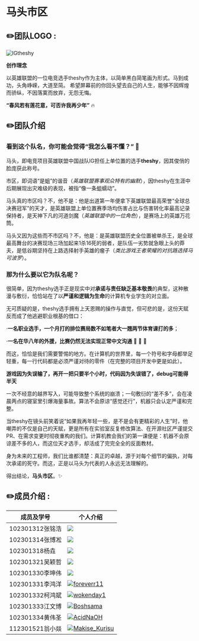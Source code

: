 # 马头市区
## :pencil2:团队LOGO :

![IGtheshy](https://github.com/Boshsama/IG-theshyBigHorseHead/blob/main/TeamLogo.jpg "马头")

**创作理念**

以英雄联盟的一位电竞选手theshy作为主体，以简单黑白简笔画为形式。马到成功，头角峥嵘，大道至简。
希望屏幕前的你回头望去自己的人生，能够不因辉煌而骄纵，不因落寞而放弃，无怨无悔。

**“春风若有莲花意，可否许我再少年”**	:fire:

##  :pencil2:团队介绍
### 看到这个队名，你可能会觉得“我怎么看不懂？” :speech_balloon:

马头，即电竞项目英雄联盟中国战队IG担任上单位置的选手**theshy**，因其俊俏的脸庞获此称号。

市区，即词语“是蛆”的谐音（*英雄联盟赛事观众特有的幽默*），因theshy在生涯中后期展现出灾难级的表现，被指“像一条蛆蠕动”。

马头真的市区吗？不，他不是：他是出道第一年便拿下英雄联盟最高荣誉“全球总决赛冠军”的天才，是英雄联盟上单位置赛季场均伤害占比与伤害转化率最高记录保持者，是天神下凡的河道剑魔（*英雄联盟中的一位角色*），是赛场上的英雄万花筒。

马头又因为这些而不市区吗？不，他是：是英雄联盟历史全位置被单杀王，是全球最高舞台的决赛现场三场加起来1杀16死的弱者，是队伍一劣势就急眼上头的莽夫，是低谷期坚持在上路选择射手英雄的瘤子（*类比游戏王者荣耀的对抗路选择马可波罗*）。

### 那为什么要以它为队名呢？

很简单，因为theshy选手正是现实中对**承诺与责任缺乏基本敬畏**的典型，这种散漫与敷衍，恰恰站在了以**严谨和逻辑为生命**的计算机专业学生的对立面。

无可质疑的是，theshy选手拥有上天恩赐的操作与直觉，但可悲的是，这份天赋反而成了他逃避职业根基的借口：

·**一名职业选手，一个月打的排位赛局数不如笔者大一翘两节体育课打的多**；

·**一名在华八年的外援，比赛仍然无法实现正常中文沟通** :poop: :poop: :poop:

而这，恰恰是我们需要警惕的地方。在计算机的世界里，每一个符号和字母都举足轻重，每一行代码都是必须严谨对待的零件（在完整的项目开发中更是如此）。

**游戏因为失误输了，再开一把只要半个小时，代码因为失误错了，debug可能得半天**

一次不经意的越界写入，可能导致整个系统的崩溃；一句敷衍的“差不多”，会在凌晨两点的寝室里引爆海量事故。算法不会原谅“感觉还行”，机器只会认定严谨和完整。

当theshy在镜头前笑着说“如果我再年轻一些，是不是会有更精彩的人生”时，他嘲弄的不仅是自己的天赋，更是所有在实验室反复修改算法、在开源社区严谨提交PR、在需求变更时彻夜重构的我们。计算机教会我们的第一课便是：机器不会原谅差不多的人，而这位天才选手，却活成了完完全全的反面教材。

身为未来的工程师，我们比谁都清楚：真正的卓越，源于对每个细节的偏执，对每次承诺的死守。而这，正是以马头为代表的人永远无法理解的。

得出结论，**马头市区**。:sparkles:

## :pencil2:成员介绍 :

|  成员及学号    | 个人介绍  |
|  ----  | ----  |
| 102301312张铭浩  | [![](https://avatars.githubusercontent.com/u/144024999?v=4)](https://github.com/Boshsama/IG-theshyBigHorseHead/blob/main/Self-introduction/Minghao%20Zhang.md) |
| 102301314张博凇  | [![](https://avatars.githubusercontent.com/u/144024999?v=4)](https://github.com/Boshsama/IG-theshyBigHorseHead/blob/main/Self-introduction/Bosong%20Zhang.md) |
| 102301318杨垚  | [![](https://avatars.githubusercontent.com/u/144024999?v=4)](https://github.com/Boshsama/IG-theshyBigHorseHead/blob/main/Self-introduction/Yang%20Yao.md) |
| 102301321吴颖哲  | [![](https://avatars.githubusercontent.com/u/210728690?v=4)](https://github.com/Boshsama/IG-theshyBigHorseHead/blob/main/Self-introduction/Alex%20Wu.md) |
| 102301330李坤伟  | [![](https://avatars.githubusercontent.com/u/144024999?v=4)](https://github.com/Boshsama/IG-theshyBigHorseHead/blob/main/Self-introduction/Kunwei%20Li.md) |
| 102301331李鸿洋  | [![foreverr11](https://avatars.githubusercontent.com/u/233679587?v=4)](https://github.com/Boshsama/IG-theshyBigHorseHead/blob/main/Self-introduction/Hongyang%20Li.md) |
| 102301332柯鸿斌  | [![wokenday1](https://avatars.githubusercontent.com/u/143888766?v=4)](https://github.com/Boshsama/IG-theshyBigHorseHead/blob/main/Self-introduction/Hongbin%20Ke.md) |
| 102301333江文博  | [![Boshsama](https://avatars.githubusercontent.com/u/143994624?v=4)](https://github.com/Boshsama/IG-theshyBigHorseHead/blob/main/Self-introduction/Wenbo%20Jiang.md) |
| 102301334黄伟圣  | [![AcidNaOH](https://avatars.githubusercontent.com/u/138078717?v=4)](https://github.com/Boshsama/IG-theshyBigHorseHead/blob/main/Self-introduction/Weisheng%20Huang.md) |
| 112301521翁小燚  | [![Makise_Kurisu](https://avatars.githubusercontent.com/u/183702140?v=4)](https://github.com/Boshsama/IG-theshyBigHorseHead/blob/main/Self-introduction/Xiaoyi%20Weng.md) |

